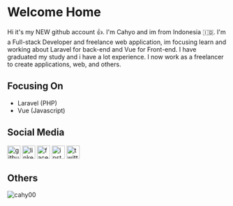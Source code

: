 

# Welcome Home

Hi it's my <bold>NEW<bold/> github account :+1:. I'm Cahyo and im from Indonesia :indonesia:. I'm a Full-stack Developer and freelance web application, im focusing learn and working about Laravel for back-end and Vue for Front-end. I have graduated my study and i have a lot experience. I now work as a freelancer to create applications, web, and others.

## Focusing On
- Laravel (PHP)
- Vue (Javascript)

## Social Media
[<img src='https://cdn.jsdelivr.net/npm/simple-icons@3.0.1/icons/github.svg' alt='github' height='30'>](https://github.com/cahy00)  [<img src='https://cdn.jsdelivr.net/npm/simple-icons@3.0.1/icons/linkedin.svg' alt='linkedin' height='30'>](https://www.linkedin.com/in/sulistyo-cahyo-gumilang/)  [<img src='https://cdn.jsdelivr.net/npm/simple-icons@3.0.1/icons/facebook.svg' alt='facebook' height='30'>](https://www.facebook.com/Sulistyo.pantai)  [<img src='https://cdn.jsdelivr.net/npm/simple-icons@3.0.1/icons/instagram.svg' alt='instagram' height='30'>](https://www.instagram.com/cahy00/)  [<img src='https://cdn.jsdelivr.net/npm/simple-icons@3.0.1/icons/twitter.svg' alt='twitter' height='30'>](https://twitter.com/cahyy0)

## Others

<p align="left"> <img src="https://komarev.com/ghpvc/?username=cahy00&label=Profile%20views&color=0e75b6&style=flat" alt="cahy00" /> </p>






